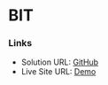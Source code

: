 # BIT

### Links

- Solution URL: [GitHub](https://github.com/vace328/build-estate)
- Live Site URL: [Demo](https://vace328.github.io/build-estate/)